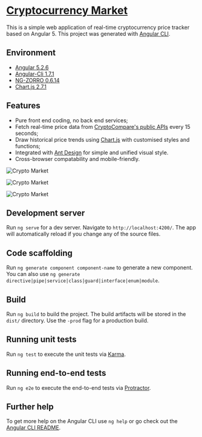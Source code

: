 # [Cryptocurrency Market](http://crypto.kris2d.info/)

This is a simple web application of real-time cryptocurrency price tracker based on Angular 5. This project was generated with [Angular CLI](https://github.com/angular/angular-cli).

## Environment

* [Angular 5.2.6](https://angular.io/)
* [Angular-Cli 1.7.1](https://github.com/angular/angular-cli)
* [NG-ZORRO 0.6.14](https://ng.ant.design/#/docs/angular/introduce)
* [Chart.js 2.7.1](https://nginx.org/en/)

## Features

* Pure front end coding, no back end services;
* Fetch real-time price data from [CryptoCompare's public APIs](https://www.cryptocompare.com/api/) every 15 seconds;
* Draw historical price trends using [Chart.js](http://www.chartjs.org/) with customised styles and functions;
* Integrated with [Ant Design](https://ng.ant.design/) for simple and unified visual style.
* Cross-browser compatability and mobile-friendly.

![Crypto Market](http://ou3jvlx7k.bkt.clouddn.com/crypto_git01.png)

![Crypto Market](http://ou3jvlx7k.bkt.clouddn.com/crypto_git02.png)

![Crypto Market](http://ou3jvlx7k.bkt.clouddn.com/crypto_git03.jpg)

## Development server

Run `ng serve` for a dev server. Navigate to `http://localhost:4200/`. The app will automatically reload if you change any of the source files.

## Code scaffolding

Run `ng generate component component-name` to generate a new component. You can also use `ng generate directive|pipe|service|class|guard|interface|enum|module`.

## Build

Run `ng build` to build the project. The build artifacts will be stored in the `dist/` directory. Use the `-prod` flag for a production build.

## Running unit tests

Run `ng test` to execute the unit tests via [Karma](https://karma-runner.github.io).

## Running end-to-end tests

Run `ng e2e` to execute the end-to-end tests via [Protractor](http://www.protractortest.org/).

## Further help

To get more help on the Angular CLI use `ng help` or go check out the [Angular CLI README](https://github.com/angular/angular-cli/blob/master/README.md).
